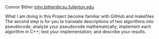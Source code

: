 Connor Bither john.bither@csu.fullerton.edu

What I am doing in this Project
become familiar with GitHub and makefiles
The second step is for you to translate descriptions of two algorithms into pseudocode;
analyze your pseudocode mathematically;
implement each algorithm in C++;
test your implementation;
and describe your results.
